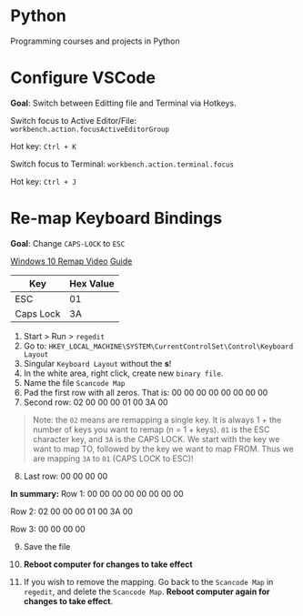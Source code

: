 # Python
Programming courses and projects in Python


# Configure VSCode

**Goal**: Switch between Editting file and Terminal via Hotkeys.

Switch focus to Active Editor/File: `workbench.action.focusActiveEditorGroup`

Hot key: `Ctrl + K`

Switch focus to Terminal: `workbench.action.terminal.focus`

Hot key: `Ctrl + J`

# Re-map Keyboard Bindings

**Goal**: Change `CAPS-LOCK` to `ESC`

[Windows 10 Remap Video](https://www.youtube.com/watch?v=PlPoG7MAt_g)
[Guide](https://vim.fandom.com/wiki/Map_caps_lock_to_escape_in_Windows)

|Key| Hex Value|
|---|---|
|ESC| 01|
|Caps Lock | 3A|

1) Start > Run > `regedit`
2) Go to: `HKEY_LOCAL_MACHINE\SYSTEM\CurrentControlSet\Control\Keyboard Layout`
3) Singular `Keyboard Layout` without the **s**!
4) In the white area, right click, create new `binary file`. 
5) Name the file `Scancode Map`
6) Pad the first row with all zeros. That is: 00 00 00 00 00 00 00 00
7) Second row: 02 00 00 00 01 00 3A 00 
> Note: the `02` means are remapping a single key. It is always 1 + the number of keys you want to remap (n = 1 + keys). `01` is the ESC character key, and `3A` is the CAPS LOCK. We start with the key we want to map TO, followed by the key we want to map FROM. Thus we are mapping `3A` to `01` (CAPS LOCK to ESC)!
8) Last row: 00 00 00 00

**In summary:**
Row 1: 00 00 00 00 00 00 00 00

Row 2: 02 00 00 00 01 00 3A 00

Row 3: 00 00 00 00

9) Save the file
10) **Reboot computer for changes to take effect**

11) If you wish to remove the mapping. Go back to the `Scancode Map` in `regedit`, and delete the `Scancode Map`. **Reboot computer again for changes to take effect**.







